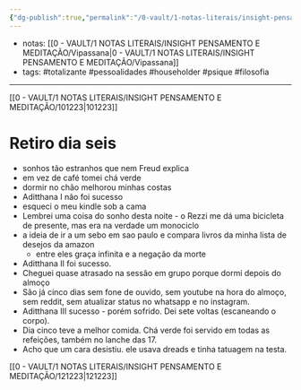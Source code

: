 ```yaml
---
{"dg-publish":true,"permalink":"/0-vault/1-notas-literais/insight-pensamento-e-meditacao/111223/","tags":["totalizante","pessoalidades","householder","psique","filosofia"],"dgHomeLink":true,"dgShowLocalGraph":true,"dgShowFileTree":true,"dgEnableSearch":true,"noteIcon":""}
---
```


- notas: [[0 - VAULT/1 NOTAS LITERAIS/INSIGHT PENSAMENTO E MEDITAÇÃO/Vipassana\|0 - VAULT/1 NOTAS LITERAIS/INSIGHT PENSAMENTO E MEDITAÇÃO/Vipassana]]
- tags: #totalizante #pessoalidades #householder #psique #filosofia 

---

[[0 - VAULT/1 NOTAS LITERAIS/INSIGHT PENSAMENTO E MEDITAÇÃO/101223\|101223]]

# Retiro dia seis

- sonhos tão estranhos que nem Freud explica
- em vez de café tomei chá verde
- dormir no chão melhorou minhas costas
- Aditthana I não foi sucesso
- esqueci o meu kindle sob a cama
- Lembrei uma coisa do sonho desta noite - o Rezzi me dá uma bicicleta de presente, mas era na verdade um monociclo
- a ideia de ir a um sebo em sao paulo e compara livros da minha lista de desejos da amazon
	- entre eles graça infinita e a negação da morte
- Aditthana II foi sucesso.
- Cheguei quase atrasado na sessão em grupo porque dormi depois do almoço
- São já cinco dias sem fone de ouvido, sem youtube na hora do almoço, sem reddit, sem atualizar status no whatsapp e no instagram.
- Aditthana III sucesso - porém sofrido. Dei sete voltas (escaneando o corpo).
- Dia cinco teve a melhor comida. Chá verde foi servido em todas as refeições, também no lanche das 17.
- Acho que um cara desistiu. ele usava dreads e tinha tatuagem na testa.

[[0 - VAULT/1 NOTAS LITERAIS/INSIGHT PENSAMENTO E MEDITAÇÃO/121223\|121223]]